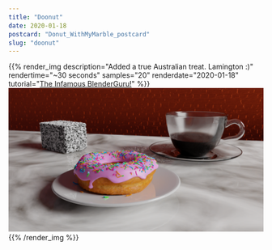 ```yaml
---
title: "Doonut"
date: 2020-01-18
postcard: "Donut_WithMyMarble_postcard"
slug: "doonut"
---
```


{{% render_img 
  description="Added a true Australian treat. Lamington :)" 
  rendertime="~30 seconds" 
  samples="20" 
  renderdate="2020-01-18" 
  tutorial="[The Infamous BlenderGuru!](https://www.youtube.com/watch?v=TPrnSACiTJ4)"
%}}
  ![](img/Donut_WithMyMarble.png)
{{% /render_img %}} 